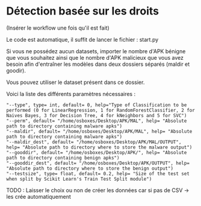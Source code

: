 # Détection basée sur les droits

(Insérer le workflow une fois qu'il est fait)

Le code est automatique, il suffit de lancer le fichier : start.py

Si vous ne possédez aucun datasets, importer le nombre d'APK bénigne que vous souhaitez ainsi que le nombre d'APK malicieux que vous avez besoin 
afin d'entraîner les modèles dans deux dossiers séparés (maldir et goodir).

Vous pouvez utiliser le dataset présent dans ce dossier.

Voici la liste des différents paramètres nécessaires :

```
"--type", type= int, default= 0, help="Type of Classification to be performed (0 for LinearRegression, 1 for RandomForestClassifier, 2 for Naives Bayes, 3 for Decision Tree, 4 for kNeighbors and 5 for SVC")
"--perm", default= "/home/osboxes/Desktop/APK/MAL", help= "Absolute path to directory containing malware apks")
"--maldir", default= "/home/osboxes/Desktop/APK/MAL", help= "Absolute path to directory containing malware apks")
"--maldir_dest", default= "/home/osboxes/Desktop/APK/MAL/OUTPUT", help= "Absolute path to directory where to store the malware output")
"--gooddir", default= "/home/osboxes/Desktop/APK/", help= "Absolute path to directory containing benign apks")
"--gooddir_dest", default= "/home/osboxes/Desktop/APK/OUTPUT", help= "Absolute path to directory where to store the benign output")
"--testsize", type= float, default= 0.2, help= "Size of the test set when split by Scikit Learn's Train Test Split module")
```

TODO : Laisser le choix ou non de créer les données car si pas de CSV -> les crée automatiquement
